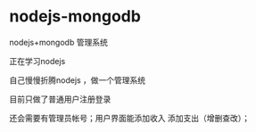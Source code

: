 # nodejs-mongodb
nodejs+mongodb 管理系统

正在学习nodejs

自己慢慢折腾nodejs ，做一个管理系统 

目前只做了普通用户注册登录

还会需要有管理员帐号；用户界面能添加收入 添加支出（增删查改）；

